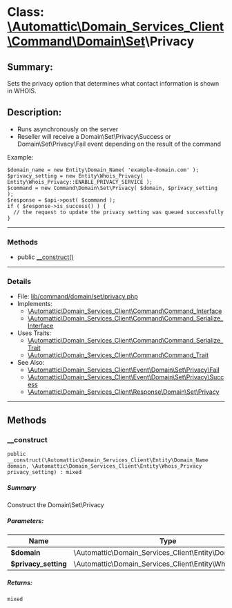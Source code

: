 # Class: [\Automattic](../namespaces/automattic.md)[\Domain_Services_Client](../namespaces/automattic-domain-services-client.md)[\Command](../namespaces/automattic-domain-services-client-command.md)[\Domain](../namespaces/automattic-domain-services-client-command-domain.md)[\Set](../namespaces/automattic-domain-services-client-command-domain-set.md)\Privacy

## Summary:

Sets the privacy option that determines what contact information is shown in WHOIS.

## Description:

- Runs asynchronously on the server
- Reseller will receive a Domain\Set\Privacy\Success or Domain\Set\Privacy\Fail event depending on the result of the
command

Example:
```
$domain_name = new Entity\Domain_Name( 'example-domain.com' );
$privacy_setting = new Entity\Whois_Privacy( Entity\Whois_Privacy::ENABLE_PRIVACY_SERVICE );
$command = new Command\Domain\Set\Privacy( $domain, $privacy_setting );
$response = $api->post( $command );
if ( $response->is_success() ) {
  // the request to update the privacy setting was queued successfully
}
```


---

### Methods

* public [__construct()](#method___construct)

---

### Details

* File: [lib/command/domain/set/privacy.php](../../lib/command/domain/set/privacy.php)
* Implements:
  * [\Automattic\Domain_Services_Client\Command\Command_Interface](../classes/Automattic-Domain-Services-Client-Command-Command-Interface.md)
  * [\Automattic\Domain_Services_Client\Command\Command_Serialize_Interface](../classes/Automattic-Domain-Services-Client-Command-Command-Serialize-Interface.md)
* Uses Traits:
  * [\Automattic\Domain_Services_Client\Command\Command_Serialize_Trait](../classes/Automattic-Domain-Services-Client-Command-Command-Serialize-Trait.md)
  * [\Automattic\Domain_Services_Client\Command\Command_Trait](../classes/Automattic-Domain-Services-Client-Command-Command-Trait.md)
* See Also:
  * [\Automattic\Domain_Services_Client\Event\Domain\Set\Privacy\Fail](../classes/Automattic-Domain-Services-Client-Event-Domain-Set-Privacy-Fail.md)
  * [\Automattic\Domain_Services_Client\Event\Domain\Set\Privacy\Success](../classes/Automattic-Domain-Services-Client-Event-Domain-Set-Privacy-Success.md)
  * [\Automattic\Domain_Services_Client\Response\Domain\Set\Privacy](../classes/Automattic-Domain-Services-Client-Response-Domain-Set-Privacy.md)

---

## Methods

<a id="method___construct"></a>
### __construct

```
public __construct(\Automattic\Domain_Services_Client\Entity\Domain_Name  domain, \Automattic\Domain_Services_Client\Entity\Whois_Privacy  privacy_setting) : mixed
```

##### Summary

Construct the Domain\Set\Privacy

##### Parameters:

| Name | Type | Default |
|------|------|---------|
| **$domain** | \Automattic\Domain_Services_Client\Entity\Domain_Name |  |
| **$privacy_setting** | \Automattic\Domain_Services_Client\Entity\Whois_Privacy |  |

##### Returns:

```
mixed
```
